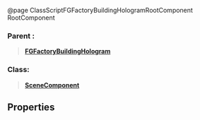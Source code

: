 @page ClassScriptFGFactoryBuildingHologramRootComponent RootComponent
### Parent :
<b><a href="_class_script_f_g_factory_building_hologram.html"><blockquote>FGFactoryBuildingHologram</blockquote></a></b>
### Class:
<b><a href="_class_script_scene_component.html"><blockquote>SceneComponent</blockquote></a></b>
## Properties
